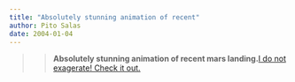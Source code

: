 ```yaml
---
title: "Absolutely stunning animation of recent"
author: Pito Salas
date: 2004-01-04
---
```



>>

>> **Absolutely stunning animation of recent mars landing.**[I do not
exagerate! Check it out.](<http://marsrovers.jpl.nasa.gov/home/index.html>)


